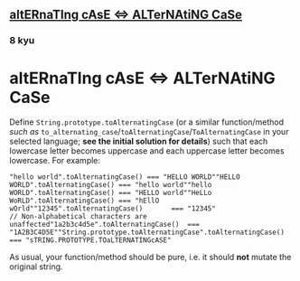 <h2><a href=https://www.codewars.com/kata/56efc695740d30f963000557/train/python target="_blank">altERnaTIng cAsE <=> ALTerNAtiNG CaSe</a></h2><h3>8 kyu</h3><h1 id="alternating-case--alternating-case">altERnaTIng cAsE &lt;=&gt; ALTerNAtiNG CaSe</h1><p>Define <code>String.prototype.toAlternatingCase</code> (or a similar function/method <em>such as</em> <code>to_alternating_case</code>/<code>toAlternatingCase</code>/<code>ToAlternatingCase</code> in your selected language; <strong>see the initial solution for details</strong>) such that each lowercase letter becomes uppercase and each uppercase letter becomes lowercase. For example:</p><pre><code class="language-javascript"><span class="cm-string">"hello world"</span>.<span class="cm-property">toAlternatingCase</span>() <span class="cm-operator">===</span> <span class="cm-string">"HELLO WORLD"</span><span class="cm-string">"HELLO WORLD"</span>.<span class="cm-property">toAlternatingCase</span>() <span class="cm-operator">===</span> <span class="cm-string">"hello world"</span><span class="cm-string">"hello WORLD"</span>.<span class="cm-property">toAlternatingCase</span>() <span class="cm-operator">===</span> <span class="cm-string">"HELLO world"</span><span class="cm-string">"HeLLo WoRLD"</span>.<span class="cm-property">toAlternatingCase</span>() <span class="cm-operator">===</span> <span class="cm-string">"hEllO wOrld"</span><span class="cm-string">"12345"</span>.<span class="cm-property">toAlternatingCase</span>()       <span class="cm-operator">===</span> <span class="cm-string">"12345"</span>                   <span class="cm-comment">// Non-alphabetical characters are unaffected</span><span class="cm-string">"1a2b3c4d5e"</span>.<span class="cm-property">toAlternatingCase</span>()  <span class="cm-operator">===</span> <span class="cm-string">"1A2B3C4D5E"</span><span class="cm-string">"String.prototype.toAlternatingCase"</span>.<span class="cm-property">toAlternatingCase</span>() <span class="cm-operator">===</span> <span class="cm-string">"sTRING.PROTOTYPE.TOaLTERNATINGcASE"</span></code></pre><pre style="display: none;"><code class="language-dart"><span class="cm-variable">toAlternatingCase</span>(<span class="cm-string">"hello world"</span>) <span class="cm-operator">===</span> <span class="cm-string">"HELLO WORLD"</span><span class="cm-variable">toAlternatingCase</span>(<span class="cm-string">"HELLO WORLD"</span>) <span class="cm-operator">===</span> <span class="cm-string">"hello world"</span><span class="cm-variable">toAlternatingCase</span>(<span class="cm-string">"hello WORLD"</span>) <span class="cm-operator">===</span> <span class="cm-string">"HELLO world"</span><span class="cm-variable">toAlternatingCase</span>(<span class="cm-string">"HeLLo WoRLD"</span>) <span class="cm-operator">===</span> <span class="cm-string">"hEllO wOrld"</span><span class="cm-variable">toAlternatingCase</span>(<span class="cm-string">"12345"</span>)       <span class="cm-operator">===</span> <span class="cm-string">"12345"</span> <span class="cm-comment">// Non-alphabetical characters are unaffected</span><span class="cm-variable">toAlternatingCase</span>(<span class="cm-string">"1a2b3c4d5e"</span>)  <span class="cm-operator">===</span> <span class="cm-string">"1A2B3C4D5E"</span></code></pre><pre style="display: none;"><code class="language-ruby"><span class="cm-string">"hello world"</span><span class="cm-operator">.</span><span class="cm-property">to_alternating_case</span>() <span class="cm-operator">===</span> <span class="cm-string">"HELLO WORLD"</span><span class="cm-string">"HELLO WORLD"</span><span class="cm-operator">.</span><span class="cm-property">to_alternating_case</span>() <span class="cm-operator">===</span> <span class="cm-string">"hello world"</span><span class="cm-string">"hello WORLD"</span><span class="cm-operator">.</span><span class="cm-property">to_alternating_case</span>() <span class="cm-operator">===</span> <span class="cm-string">"HELLO world"</span><span class="cm-string">"HeLLo WoRLD"</span><span class="cm-operator">.</span><span class="cm-property">to_alternating_case</span>() <span class="cm-operator">===</span> <span class="cm-string">"hEllO wOrld"</span><span class="cm-string">"12345"</span><span class="cm-operator">.</span><span class="cm-property">to_alternating_case</span>()       <span class="cm-operator">===</span> <span class="cm-string">"12345"</span>                 <span class="cm-comment"># Non-alphabetical characters are unaffected</span><span class="cm-string">"1a2b3c4d5e"</span><span class="cm-operator">.</span><span class="cm-property">to_alternating_case</span>()  <span class="cm-operator">===</span> <span class="cm-string">"1A2B3C4D5E"</span><span class="cm-string">"String.prototype.toAlternatingCase"</span><span class="cm-operator">.</span><span class="cm-property">to_alternating_case</span>() <span class="cm-operator">===</span> <span class="cm-string">"sTRING.PROTOTYPE.TOaLTERNATINGcASE"</span></code></pre><pre style="display: none;"><code class="language-crystal"><span class="cm-string">"hello world"</span><span class="cm-operator">.</span><span class="cm-property">to_alternating_case</span>() <span class="cm-operator">===</span> <span class="cm-string">"HELLO WORLD"</span><span class="cm-string">"HELLO WORLD"</span><span class="cm-operator">.</span><span class="cm-property">to_alternating_case</span>() <span class="cm-operator">===</span> <span class="cm-string">"hello world"</span><span class="cm-string">"hello WORLD"</span><span class="cm-operator">.</span><span class="cm-property">to_alternating_case</span>() <span class="cm-operator">===</span> <span class="cm-string">"HELLO world"</span><span class="cm-string">"HeLLo WoRLD"</span><span class="cm-operator">.</span><span class="cm-property">to_alternating_case</span>() <span class="cm-operator">===</span> <span class="cm-string">"hEllO wOrld"</span><span class="cm-string">"12345"</span><span class="cm-operator">.</span><span class="cm-property">to_alternating_case</span>()       <span class="cm-operator">===</span> <span class="cm-string">"12345"</span>                <span class="cm-comment"># Non-alphabetical characters are unaffected</span><span class="cm-string">"1a2b3c4d5e"</span><span class="cm-operator">.</span><span class="cm-property">to_alternating_case</span>()  <span class="cm-operator">===</span> <span class="cm-string">"1A2B3C4D5E"</span><span class="cm-string">"String.prototype.toAlternatingCase"</span><span class="cm-operator">.</span><span class="cm-property">to_alternating_case</span>() <span class="cm-operator">===</span> <span class="cm-string">"sTRING.PROTOTYPE.TOaLTERNATINGcASE"</span></code></pre><pre style="display: none;"><code class="language-java"><span class="cm-variable">StringUtils</span>.<span class="cm-variable">toAlternativeString</span>(<span class="cm-string">"hello world"</span>) <span class="cm-operator">==</span> <span class="cm-string">"HELLO WORLD"</span><span class="cm-variable">StringUtils</span>.<span class="cm-variable">toAlternativeString</span>(<span class="cm-string">"HELLO WORLD"</span>) <span class="cm-operator">==</span> <span class="cm-string">"hello world"</span><span class="cm-variable">StringUtils</span>.<span class="cm-variable">toAlternativeString</span>(<span class="cm-string">"hello WORLD"</span>) <span class="cm-operator">==</span> <span class="cm-string">"HELLO world"</span><span class="cm-variable">StringUtils</span>.<span class="cm-variable">toAlternativeString</span>(<span class="cm-string">"HeLLo WoRLD"</span>) <span class="cm-operator">==</span> <span class="cm-string">"hEllO wOrld"</span><span class="cm-variable">StringUtils</span>.<span class="cm-variable">toAlternativeString</span>(<span class="cm-string">"12345"</span>) <span class="cm-operator">==</span> <span class="cm-string">"12345"</span> <span class="cm-comment">// Non-alphabetical characters are unaffected</span><span class="cm-variable">StringUtils</span>.<span class="cm-variable">toAlternativeString</span>(<span class="cm-string">"1a2b3c4d5e"</span>) <span class="cm-operator">==</span> <span class="cm-string">"1A2B3C4D5E"</span><span class="cm-variable">StringUtils</span>.<span class="cm-variable">toAlternativeString</span>(<span class="cm-string">"StringUtils.toAlternatingCase"</span>) <span class="cm-operator">==</span> <span class="cm-string">"sTRINGuTILS.TOaLTERNATINGcASE"</span></code></pre><pre style="display: none;"><code class="language-haskell"><span class="cm-variable">toAlternatingCase</span> <span class="cm-string">"hello world"</span> `<span class="cm-variable">shouldBe</span>` <span class="cm-string">"HELLO WORLD"</span><span class="cm-variable">toAlternatingCase</span> <span class="cm-string">"HELLO WORLD"</span> `<span class="cm-variable">shouldBe</span>` <span class="cm-string">"hello world"</span><span class="cm-variable">toAlternatingCase</span> <span class="cm-string">"hello WORLD"</span> `<span class="cm-variable">shouldBe</span>` <span class="cm-string">"HELLO world"</span><span class="cm-variable">toAlternatingCase</span> <span class="cm-string">"HeLLo WoRLD"</span> `<span class="cm-variable">shouldBe</span>` <span class="cm-string">"hEllO wOrld"</span><span class="cm-variable">toAlternatingCase</span> <span class="cm-string">"12345"</span>       `<span class="cm-variable">shouldBe</span>` <span class="cm-string">"12345"</span><span class="cm-variable">toAlternatingCase</span> <span class="cm-string">"1a2b3c4d5e"</span>  `<span class="cm-variable">shouldBe</span>` <span class="cm-string">"1A2B3C4D5E"</span></code></pre><pre style="display: none;"><code class="language-csharp"><span class="cm-string">"hello world"</span>.<span class="cm-variable">ToAlternatingCase</span>() <span class="cm-operator">==</span> <span class="cm-string">"HELLO WORLD"</span><span class="cm-string">"HELLO WORLD"</span>.<span class="cm-variable">ToAlternatingCase</span>() <span class="cm-operator">==</span> <span class="cm-string">"hello world"</span><span class="cm-string">"hello WORLD"</span>.<span class="cm-variable">ToAlternatingCase</span>() <span class="cm-operator">==</span> <span class="cm-string">"HELLO world"</span><span class="cm-string">"HeLLo WoRLD"</span>.<span class="cm-variable">ToAlternatingCase</span>() <span class="cm-operator">==</span> <span class="cm-string">"hEllO wOrld"</span><span class="cm-string">"12345"</span>.<span class="cm-variable">ToAlternatingCase</span>() <span class="cm-operator">==</span> <span class="cm-string">"12345"</span> <span class="cm-comment">// Non-alphabetical characters are unaffected</span><span class="cm-string">"1a2b3c4d5e"</span>.<span class="cm-variable">ToAlternatingCase</span>() <span class="cm-operator">==</span> <span class="cm-string">"1A2B3C4D5E"</span><span class="cm-string">"String.ToAlternatingCase"</span>.<span class="cm-variable">ToAlternatingCase</span>() <span class="cm-operator">==</span> <span class="cm-string">"sTRING.tOaLTERNATINGcASE"</span></code></pre><pre style="display: none;"><code class="language-elixir"><span class="cm-variable">alter_case</span>(<span class="cm-string">"hello world"</span>) <span class="cm-operator">=</span><span class="cm-operator">=</span> <span class="cm-string">"HELLO WORLD"</span><span class="cm-variable">alter_case</span>(<span class="cm-string">"HELLO WORLD"</span>) <span class="cm-operator">=</span><span class="cm-operator">=</span> <span class="cm-string">"hello world"</span><span class="cm-variable">alter_case</span>(<span class="cm-string">"hello WORLD"</span>) <span class="cm-operator">=</span><span class="cm-operator">=</span> <span class="cm-string">"HELLO world"</span><span class="cm-variable">alter_case</span>(<span class="cm-string">"HeLLo WoRLD"</span>) <span class="cm-operator">=</span><span class="cm-operator">=</span> <span class="cm-string">"hEllO wOrld"</span><span class="cm-variable">alter_case</span>(<span class="cm-string">"12345"</span>)       <span class="cm-operator">=</span><span class="cm-operator">=</span> <span class="cm-string">"12345"</span>                        <span class="cm-comment"># Non-alphabetical characters are unaffected</span><span class="cm-variable">alter_case</span>(<span class="cm-string">"1a2b3c4d5e"</span>)  <span class="cm-operator">=</span><span class="cm-operator">=</span> <span class="cm-string">"1A2B3C4D5E"</span><span class="cm-variable">alter_case</span>(<span class="cm-string">"StringUtils.toAlternatingCase"</span>) <span class="cm-operator">=</span><span class="cm-operator">=</span> <span class="cm-string">"sTRINGuTILS.TOaLTERNATINGcASE"</span></code></pre><pre style="display: none;"><code class="language-julia"><span class="cm-variable">to_alternating_case</span>(<span class="cm-string">"hello world</span><span class="cm-string">"</span>) <span class="cm-comment"># =&gt; "HELLO WORLD"</span><span class="cm-variable">to_alternating_case</span>(<span class="cm-string">"HELLO WORLD</span><span class="cm-string">"</span>) <span class="cm-comment"># =&gt; "hello world"</span><span class="cm-variable">to_alternating_case</span>(<span class="cm-string">"hello WORLD</span><span class="cm-string">"</span>) <span class="cm-comment"># =&gt; "HELLO world"</span><span class="cm-variable">to_alternating_case</span>(<span class="cm-string">"HeLLo WoRLD</span><span class="cm-string">"</span>) <span class="cm-comment"># =&gt; "hEllO wOrld"</span><span class="cm-variable">to_alternating_case</span>(<span class="cm-string">"12345</span><span class="cm-string">"</span>) <span class="cm-comment"># =&gt; "12345" (Non-alphabetical characters are unaffected)</span><span class="cm-variable">to_alternating_case</span>(<span class="cm-string">"1a2b3c4d5e</span><span class="cm-string">"</span>) <span class="cm-comment"># =&gt; "1A2B3C4D5E"</span><span class="cm-variable">to_alternating_case</span>(<span class="cm-string">"String.prototype.toAlternatingCase</span><span class="cm-string">"</span>) <span class="cm-comment"># =&gt; "sTRING.PROTOTYPE.TOaLTERNATINGcASE"</span></code></pre><pre style="display: none;"><code class="language-c"><span class="cm-variable">to_alternating_case</span>(<span class="cm-string">"hello world"</span>); <span class="cm-comment">// =&gt; "HELLO WORLD"</span><span class="cm-variable">to_alternating_case</span>(<span class="cm-string">"HELLO WORLD"</span>); <span class="cm-comment">// =&gt; "hello world"</span><span class="cm-variable">to_alternating_case</span>(<span class="cm-string">"hello WORLD"</span>); <span class="cm-comment">// =&gt; "HELLO world"</span><span class="cm-variable">to_alternating_case</span>(<span class="cm-string">"HeLLo WoRLD"</span>); <span class="cm-comment">// =&gt; "hEllO wOrld"</span><span class="cm-variable">to_alternating_case</span>(<span class="cm-string">"12345"</span>); <span class="cm-comment">// =&gt; "12345" (Non-alphabetical characters are unaffected)</span><span class="cm-variable">to_alternating_case</span>(<span class="cm-string">"1a2b3c4d5e"</span>); <span class="cm-comment">// =&gt; "1A2B3C4D5E"</span><span class="cm-variable">to_alternating_case</span>(<span class="cm-string">"String.prototype.toAlternatingCase"</span>); <span class="cm-comment">// =&gt; "sTRING.PROTOTYPE.TOaLTERNATINGcASE"</span></code></pre><pre style="display: none;"><code class="language-C++">string source = "HeLLo WoRLD";string upperCase = to_alternating_case(source);cout &lt;&lt; upperCase &lt;&lt; endl; // outputs: hEllO wOrld</code></pre><pre style="display: none;"><code class="language-typescript"><span class="cm-variable">toAlternatingCase</span>(<span class="cm-string">"hello world"</span>) <span class="cm-operator">===</span> <span class="cm-string">"HELLO WORLD"</span><span class="cm-variable">toAlternatingCase</span>(<span class="cm-string">"HELLO WORLD"</span>) <span class="cm-operator">===</span> <span class="cm-string">"hello world"</span><span class="cm-variable">toAlternatingCase</span>(<span class="cm-string">"hello WORLD"</span>) <span class="cm-operator">===</span> <span class="cm-string">"HELLO world"</span><span class="cm-variable">toAlternatingCase</span>(<span class="cm-string">"HeLLo WoRLD"</span>) <span class="cm-operator">===</span> <span class="cm-string">"hEllO wOrld"</span><span class="cm-variable">toAlternatingCase</span>(<span class="cm-string">"12345"</span>)       <span class="cm-operator">===</span> <span class="cm-string">"12345"</span>                   <span class="cm-comment">// Non-alphabetical characters are unaffected</span><span class="cm-variable">toAlternatingCase</span>(<span class="cm-string">"1a2b3c4d5e"</span>)  <span class="cm-operator">===</span> <span class="cm-string">"1A2B3C4D5E"</span><span class="cm-variable">toAlternatingCase</span>(<span class="cm-string">"String.prototype.toAlternatingCase"</span>) <span class="cm-operator">===</span> <span class="cm-string">"sTRING.PROTOTYPE.TOaLTERNATINGcASE"</span></code></pre><pre style="display: none;"><code class="language-factor"><span class="cm-string">"</span><span class="cm-string">hello world"</span> <span class="cm-builtin">&gt;alternating</span> <span class="cm-comment">! "HELLO WORLD"</span><span class="cm-string">"</span><span class="cm-string">HELLO WORLD"</span> <span class="cm-builtin">&gt;alternating</span> <span class="cm-comment">! "hello world"</span><span class="cm-string">"</span><span class="cm-string">hello WORLD"</span> <span class="cm-builtin">&gt;alternating</span> <span class="cm-comment">! "HELLO world"</span><span class="cm-string">"</span><span class="cm-string">HeLLo WoRLD"</span> <span class="cm-builtin">&gt;alternating</span> <span class="cm-comment">! "hEllO wOrld"</span><span class="cm-string">"</span><span class="cm-string">12345"</span> <span class="cm-builtin">&gt;alternating</span> <span class="cm-comment">! "12345" (Non-alphabetical characters are unaffected)</span><span class="cm-string">"</span><span class="cm-string">1a2b3c4d5e"</span> <span class="cm-builtin">&gt;alternating</span> <span class="cm-comment">! "1A2B3C4D5E"</span><span class="cm-string">"</span><span class="cm-string">String.prototype.toAlternatingCase"</span> <span class="cm-builtin">&gt;alternating</span> <span class="cm-comment">! "sTRING.PROTOTYPE.TOaLTERNATINGcASE"</span></code></pre><pre style="display: none;"><code class="language-go"><span class="cm-variable">ToAlternatingCase</span>(<span class="cm-string">"hello world"</span>); <span class="cm-comment">// =&gt; "HELLO WORLD"</span><span class="cm-variable">ToAlternatingCase</span>(<span class="cm-string">"HELLO WORLD"</span>); <span class="cm-comment">// =&gt; "hello world"</span><span class="cm-variable">ToAlternatingCase</span>(<span class="cm-string">"hello WORLD"</span>); <span class="cm-comment">// =&gt; "HELLO world"</span><span class="cm-variable">ToAlternatingCase</span>(<span class="cm-string">"HeLLo WoRLD"</span>); <span class="cm-comment">// =&gt; "hEllO wOrld"</span><span class="cm-variable">ToAlternativeCase</span>(<span class="cm-string">"12345"</span>); <span class="cm-comment">// =&gt; "12345" </span><span class="cm-variable">ToAlternativeCase</span>(<span class="cm-string">"1a2b3c4d5e"</span>); <span class="cm-comment">// =&gt; "1A2B3C4D5E"</span><span class="cm-variable">ToAlternativeCase</span>(<span class="cm-string">"String.prototype.toAlternatingCase"</span>); <span class="cm-comment">// =&gt; "sTRING.PROTOTYPE.TOaLTERNATINGcASE"</span></code></pre><pre style="display: none;"><code class="language-scala"><span class="cm-string">"hello world"</span>.<span class="cm-variable">toAlternatingCase</span> <span class="cm-comment">// =&gt; "HELLO WORLD"</span><span class="cm-string">"HELLO WORLD"</span>.<span class="cm-variable">toAlternatingCase</span> <span class="cm-comment">// =&gt; "hello world"</span><span class="cm-string">"hello WORLD"</span>.<span class="cm-variable">toAlternatingCase</span> <span class="cm-comment">// =&gt; "HELLO world"</span><span class="cm-string">"HeLLo WoRLD"</span>.<span class="cm-variable">toAlternatingCase</span> <span class="cm-comment">// =&gt; "hEllO wOrld"</span><span class="cm-string">"12345"</span>.<span class="cm-variable">toAlternatingCase</span>       <span class="cm-comment">// =&gt; "12345" (Non-alphabetical characters are unaffected)</span><span class="cm-string">"1a2b3c4d5e"</span>.<span class="cm-variable">toAlternatingCase</span>  <span class="cm-comment">// =&gt; "1A2B3C4D5E"</span></code></pre><pre style="display: none;"><code class="language-lua"><span class="cm-variable">to_alternating_case</span> <span class="cm-string">"hello world"</span> <span class="cm-comment">--&gt; "HELLO WORLD"</span><span class="cm-variable">to_alternating_case</span> <span class="cm-string">"HELLO WORLD"</span> <span class="cm-comment">--&gt; "hello world"</span><span class="cm-variable">to_alternating_case</span> <span class="cm-string">"hello WORLD"</span> <span class="cm-comment">--&gt; "HELLO world"</span><span class="cm-variable">to_alternating_case</span> <span class="cm-string">"HeLLo WoRLD"</span> <span class="cm-comment">--&gt; "hEllO wOrld"</span><span class="cm-variable">to_alternating_case</span> <span class="cm-string">"12345"</span> <span class="cm-comment">--&gt; "12345" (Non-alphabetical characters are unaffected)</span><span class="cm-variable">to_alternating_case</span> <span class="cm-string">"1a2b3c4d5e"</span> <span class="cm-comment">--&gt; "1A2B3C4D5E"</span><span class="cm-variable">to_alternating_case</span> <span class="cm-string">"String.prototype.toAlternatingCase"</span> <span class="cm-comment">--&gt; "sTRING.PROTOTYPE.TOaLTERNATINGcASE"</span></code></pre><p>As usual, your function/method should be pure, i.e. it should <strong>not</strong> mutate the original string.</p>